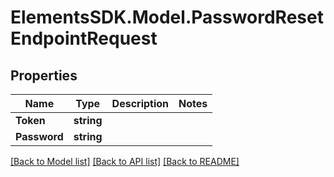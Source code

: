 # ElementsSDK.Model.PasswordResetEndpointRequest

## Properties

Name | Type | Description | Notes
------------ | ------------- | ------------- | -------------
**Token** | **string** |  | 
**Password** | **string** |  | 

[[Back to Model list]](../#documentation-for-models) [[Back to API list]](../#documentation-for-api-endpoints) [[Back to README]](../)

